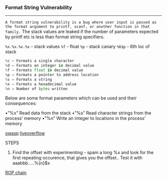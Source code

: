 ### Format String Vulnerability

---

`A format string vulnerability is a bug where user input is passed as the format argument to printf, scanf, or another function in that family.` The stack values are leaked if the number of parameters expected by printf etc is less than format string specifiers.

`%x.%x.%x.%x` - stack values
`%f` - float
`%p` - stack canary
`%6$p` - 6th loc of stack

```py
%c — Formats a single character
%d — Formats an integer in decimal value
%f — Formats float in decimal value
%p — Formats a pointer to address location
%s — Formats a string
%x — Formats a hexadecimal value
%n — Number of bytes written
```

Below are some format parameters which can be used and their consequences:

•”%x” Read data from the stack
•”%s” Read character strings from the process’ memory
•”%n” Write an integer to locations in the process’ memory

[owasp](https://owasp.org/www-community/attacks/Format_string_attack)
[liveoverflow](https://www.youtube.com/watch?v=0WvrSfcdq1I)

STEPS

1. Find the offset with experimenting - spam a long %x and look for the first repeating occurence, that gives you the offset..
Test it with aaabbb.....%{n}$x

[ROP chain](https://github.com/ckc9759/CTF_resources/tree/main/PWN/Scripts/Format%20String)

